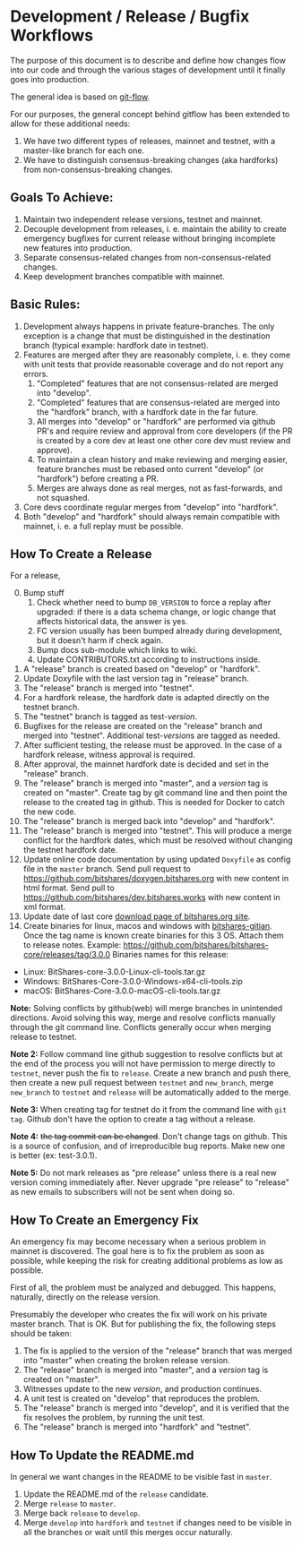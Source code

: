 # Development / Release / Bugfix Workflows

The purpose of this document is to describe and define how changes flow into our
code and through the various stages of development until it finally goes into
production.

The general idea is based on [git-flow](https://datasift.github.io/gitflow/IntroducingGitFlow.html).

For our purposes, the general concept behind gitflow has been extended to allow
for these additional needs:

1. We have two different types of releases, mainnet and testnet, with a master-like branch for each one.
2. We have to distinguish consensus-breaking changes (aka hardforks) from
   non-consensus-breaking changes.

## Goals To Achieve:

1. Maintain two independent release versions, testnet and mainnet.
2. Decouple development from releases, i. e. maintain the ability to create
   emergency bugfixes for current release without bringing incomplete new
   features into production.
3. Separate consensus-related changes from non-consensus-related changes.
4. Keep development branches compatible with mainnet.

## Basic Rules:

1. Development always happens in private feature-branches. The only exception is
   a change that must be distinguished in the destination branch (typical
   example: hardfork date in testnet).
2. Features are merged after they are reasonably complete, i. e. they come with
   unit tests that provide reasonable coverage and do not report any errors.
    1. "Completed" features that are not consensus-related are merged into
       "develop".
    2. "Completed" features that are consensus-related are merged into the
       "hardfork" branch, with a hardfork date in the far future.
    3. All merges into "develop" or "hardfork" are performed via github PR's and
       require review and approval from core developers (if the PR is created
       by a core dev at least one other core dev must review and approve).
    4. To maintain a clean history and make reviewing and merging easier,
       feature branches must be rebased onto current "develop" (or "hardfork")
       before creating a PR.
    5. Merges are always done as real merges, not as fast-forwards, and not
       squashed.
3. Core devs coordinate regular merges from "develop" into "hardfork".
4. Both "develop" and "hardfork" should always remain compatible with mainnet,
   i. e. a full replay must be possible.

## How To Create a Release


For a release,

0. Bump stuff
   1. Check whether need to bump `DB_VERSION` to force a replay after upgraded:
   if there is a data schema change, or logic change that affects historical
   data, the answer is yes.
   2. FC version usually has been bumped already during development, but it
   doesn't harm if check again.
   3. Bump docs sub-module which links to wiki.
   4. Update CONTRIBUTORS.txt according to instructions inside.
1. A "release" branch is created based on "develop" or "hardfork".
2. Update Doxyfile with the last version tag in "release" branch.
3. The "release" branch is merged into "testnet".
4. For a hardfork release, the hardfork date is adapted directly on the
   testnet branch.
5. The "testnet" branch is tagged as test-<i>version</i>.
6. Bugfixes for the release are created on the "release" branch and merged into
   "testnet". Additional test-<i>version</i>s are tagged as needed.
7. After sufficient testing, the release must be approved. In the case of a
   hardfork release, witness approval is required.
8. After approval, the mainnet hardfork date is decided and set in the "release"
   branch.
9. The "release" branch is merged into "master", and a *version* tag is created
   on "master". Create tag by git command line and then point the release to the created tag in github. This is needed for Docker to catch the new code.
10. The "release" branch is merged back into "develop" and "hardfork".
11. The "release" branch is merged into "testnet". This will produce a merge
    conflict for the hardfork dates, which must be resolved without changing the
    testnet hardfork date.
12. Update online code documentation by using updated `Doxyfile` as config file in the `master` branch. Send pull request to https://github.com/bitshares/doxygen.bitshares.org with new content in html format. Send pull to https://github.com/bitshares/dev.bitshares.works with new content in xml format.
13. Update date of last core [download page of bitshares.org site](https://github.com/bitshares/bitshares.org/blob/master/download.php).
14. Create binaries for linux, macos and windows with [bitshares-gitian](https://github.com/bitshares/bitshares-gitian). Once the tag name is known create binaries for this 3 OS. Attach them to release notes. 
Example: https://github.com/bitshares/bitshares-core/releases/tag/3.0.0
Binaries names for this release: 
- Linux: BitShares-core-3.0.0-Linux-cli-tools.tar.gz
- Windows: BitShares-Core-3.0.0-Windows-x64-cli-tools.zip
- macOS: BitShares-Core-3.0.0-macOS-cli-tools.tar.gz

**Note:** Solving conflicts by github(web) will merge branches in unintended directions. Avoid solving this way, merge and resolve conflicts manually through the git command line. Conflicts generally occur when merging release to testnet.

**Note 2:** Follow command line github suggestion to resolve conflicts but at the end of the process you will not have permission to merge directly to `testnet`, never push the fix to `release`. Create a new branch and push there, then create a new pull request between `testnet` and `new_branch`, merge `new_branch` to `testnet` and `release` will be automatically added to the merge.

**Note 3:** When creating tag for testnet do it from the command line with `git tag`. Github don't have the option to create a tag without a release.

**Note 4:** <strike>the tag commit can be changed</strike>. Don't change tags on github. This is a source of confusion, and of irreproducible bug reports. Make new one is better (ex: test-3.0.1).

**Note 5:** Do not mark releases as "pre release" unless there is a real new version coming immediately after. Never upgrade "pre release" to "release" as new emails to subscribers will not be sent when doing so.

## How To Create an Emergency Fix

An emergency fix may become necessary when a serious problem in mainnet is
discovered. The goal here is to fix the problem as soon as possible, while
keeping the risk for creating additional problems as low as possible.

First of all, the problem must be analyzed and debugged. This happens,
naturally, directly on the release version.

Presumably the developer who creates the fix will work on his private master
branch. That is OK. But for publishing the fix, the following steps should be
taken:

1. The fix is applied to the version of the "release" branch that was merged
   into "master" when creating the broken release version.
2. The "release" branch is merged into "master", and a *version* tag is created
   on "master".
3. Witnesses update to the new *version*, and production continues.
4. A unit test is created on "develop" that reproduces the problem.
5. The "release" branch is merged into "develop", and it is verified that the
   fix resolves the problem, by running the unit test.
6. The "release" branch is merged into "hardfork" and "testnet".

## How To Update the README.md

In general we want changes in the README to be visible fast in `master`.

1. Update the README.md of the `release` candidate.
2. Merge `release` to `master`.
3. Merge back `release` to `develop`.
4. Merge `develop` into `hardfork` and `testnet` if changes need to be visible in all the branches or wait until this merges occur naturally.
